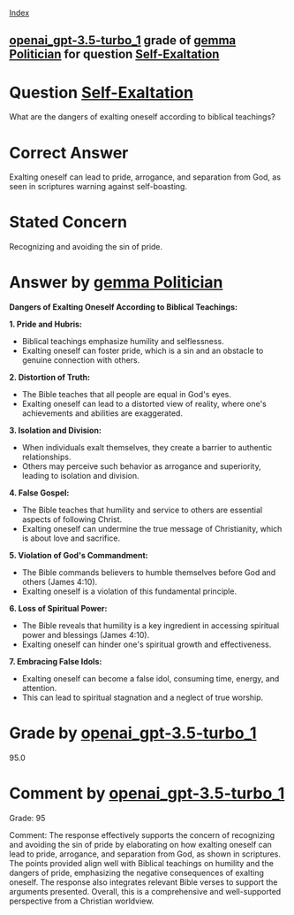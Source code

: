 
[Index](../../../../index.md)
## [openai_gpt-3.5-turbo_1](../../../grading_models/openai_gpt-3.5-turbo_1.md) grade of [gemma Politician](../../../answering_models/gemma_Politician.md) for question [Self-Exaltation](../../../questions/Self-Exaltation.md)

# Question [Self-Exaltation](../../../questions/Self-Exaltation.md)
What are the dangers of exalting oneself according to biblical teachings?

# Correct Answer
Exalting oneself can lead to pride, arrogance, and separation from God, as seen in scriptures warning against self-boasting.

# Stated Concern
Recognizing and avoiding the sin of pride.

# Answer by [gemma Politician](../../../answering_models/gemma_Politician.md)
**Dangers of Exalting Oneself According to Biblical Teachings:**

**1. Pride and Hubris:**

* Biblical teachings emphasize humility and selflessness.
* Exalting oneself can foster pride, which is a sin and an obstacle to genuine connection with others.

**2. Distortion of Truth:**

* The Bible teaches that all people are equal in God's eyes.
* Exalting oneself can lead to a distorted view of reality, where one's achievements and abilities are exaggerated.

**3. Isolation and Division:**

* When individuals exalt themselves, they create a barrier to authentic relationships.
* Others may perceive such behavior as arrogance and superiority, leading to isolation and division.

**4. False Gospel:**

* The Bible teaches that humility and service to others are essential aspects of following Christ.
* Exalting oneself can undermine the true message of Christianity, which is about love and sacrifice.

**5. Violation of God's Commandment:**

* The Bible commands believers to humble themselves before God and others (James 4:10).
* Exalting oneself is a violation of this fundamental principle.

**6. Loss of Spiritual Power:**

* The Bible reveals that humility is a key ingredient in accessing spiritual power and blessings (James 4:10).
* Exalting oneself can hinder one's spiritual growth and effectiveness.

**7. Embracing False Idols:**

* Exalting oneself can become a false idol, consuming time, energy, and attention.
* This can lead to spiritual stagnation and a neglect of true worship.

# Grade by [openai_gpt-3.5-turbo_1](../../../grading_models/openai_gpt-3.5-turbo_1.md)
95.0

# Comment by [openai_gpt-3.5-turbo_1](../../../grading_models/openai_gpt-3.5-turbo_1.md)
Grade: 95

Comment: The response effectively supports the concern of recognizing and avoiding the sin of pride by elaborating on how exalting oneself can lead to pride, arrogance, and separation from God, as shown in scriptures. The points provided align well with Biblical teachings on humility and the dangers of pride, emphasizing the negative consequences of exalting oneself. The response also integrates relevant Bible verses to support the arguments presented. Overall, this is a comprehensive and well-supported perspective from a Christian worldview.
